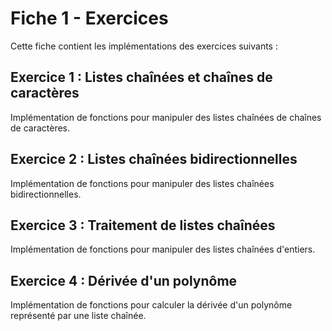 # Fiche 1 - Exercices

Cette fiche contient les implémentations des exercices suivants :

## Exercice 1 : Listes chaînées et chaînes de caractères
Implémentation de fonctions pour manipuler des listes chaînées de chaînes de caractères.

## Exercice 2 : Listes chaînées bidirectionnelles
Implémentation de fonctions pour manipuler des listes chaînées bidirectionnelles.

## Exercice 3 : Traitement de listes chaînées
Implémentation de fonctions pour manipuler des listes chaînées d'entiers.

## Exercice 4 : Dérivée d'un polynôme
Implémentation de fonctions pour calculer la dérivée d'un polynôme représenté par une liste chaînée.

